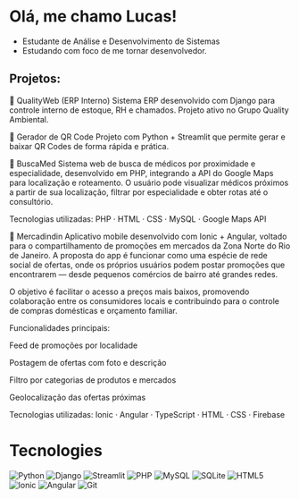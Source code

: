 <h1>Olá, me chamo Lucas!</h1>

- Estudante de Análise e Desenvolvimento de Sistemas
- Estudando com foco de me tornar desenvolvedor.

<h2>Projetos: </h2>

🔹 QualityWeb (ERP Interno)
Sistema ERP desenvolvido com Django para controle interno de estoque, RH e chamados. Projeto ativo no Grupo Quality Ambiental.

🔹 Gerador de QR Code
Projeto com Python + Streamlit que permite gerar e baixar QR Codes de forma rápida e prática.

🔹 BuscaMed
Sistema web de busca de médicos por proximidade e especialidade, desenvolvido em PHP, integrando a API do Google Maps para localização e roteamento. O usuário pode visualizar médicos próximos a partir de sua localização, filtrar por especialidade e obter rotas até o consultório.

Tecnologias utilizadas:
PHP · HTML · CSS · MySQL · Google Maps API

🔹 Mercadindin
Aplicativo mobile desenvolvido com Ionic + Angular, voltado para o compartilhamento de promoções em mercados da Zona Norte do Rio de Janeiro. A proposta do app é funcionar como uma espécie de rede social de ofertas, onde os próprios usuários podem postar promoções que encontrarem — desde pequenos comércios de bairro até grandes redes.

O objetivo é facilitar o acesso a preços mais baixos, promovendo colaboração entre os consumidores locais e contribuindo para o controle de compras domésticas e orçamento familiar.

Funcionalidades principais:

Feed de promoções por localidade

Postagem de ofertas com foto e descrição

Filtro por categorias de produtos e mercados

Geolocalização das ofertas próximas

Tecnologias utilizadas:
Ionic · Angular · TypeScript · HTML · CSS · Firebase

# Tecnologies
<div align="left">
  <img alt="Python" src="https://img.shields.io/badge/python-100000?style=for-the-badge&logo=python&logoColor=blue">
  <img alt="Django" src="https://img.shields.io/badge/django-100000?style=for-the-badge&logo=django&logoColor=green">
  <img alt="Streamlit" src="https://img.shields.io/badge/streamlit-100000?style=for-the-badge&logo=streamlit&logoColor=ff4b4b">
  <img alt="PHP" src="https://img.shields.io/badge/php-100000?style=for-the-badge&logo=php&logoColor=purple">
  <img alt="MySQL" src="https://img.shields.io/badge/mysql-100000?style=for-the-badge&logo=mysql&logoColor=blue">
  <img alt="SQLite" src="https://img.shields.io/badge/sqlite-100000?style=for-the-badge&logo=sqlite&logoColor=003B57">
  <img alt="HTML5" src="https://img.shields.io/badge/html5-100000?style=for-the-badge&logo=html5&logoColor=orange">
  <img alt="Ionic" src="https://img.shields.io/badge/ionic-100000?style=for-the-badge&logo=ionic&logoColor=white">
  <img alt="Angular" src="https://img.shields.io/badge/angular-100000?style=for-the-badge&logo=angular&logoColor=red">
  <img alt="Git" src="https://img.shields.io/badge/git-100000?style=for-the-badge&logo=git&logoColor=orange">
</div>

